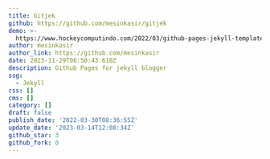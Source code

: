 ```yaml
---
title: Gitjek
github: https://github.com/mesinkasir/gitjek
demo: >-
  https://www.hockeycomputindo.com/2022/03/github-pages-jekyll-template-themes.html
author: mesinkasir
author_link: https://github.com/mesinkasir
date: 2023-11-29T06:50:43.610Z
description: Github Pages for jekyll blogger
ssg:
  - Jekyll
css: []
cms: []
category: []
draft: false
publish_date: '2022-03-30T08:36:55Z'
update_date: '2023-03-14T12:08:34Z'
github_star: 3
github_fork: 0
---
```

